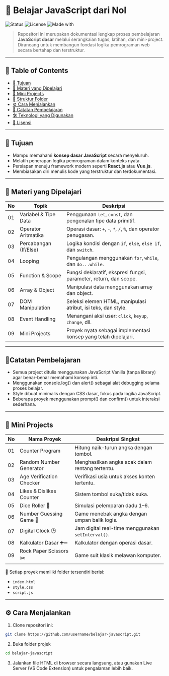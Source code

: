# 📘 Belajar JavaScript dari Nol

![Status](https://img.shields.io/badge/Progress-WIP-orange)
![License](https://img.shields.io/badge/License-MIT-green)
![Made with](https://img.shields.io/badge/Made%20with-JavaScript-yellow)

> Repositori ini merupakan dokumentasi lengkap proses pembelajaran **JavaScript dasar** melalui serangkaian tugas, latihan, dan mini-project.  
> Dirancang untuk membangun fondasi logika pemrograman web secara bertahap dan terstruktur.

---

## 📑 Table of Contents

- [🎯 Tujuan](#-tujuan)
- [🧠 Materi yang Dipelajari](#-materi-yang-dipelajari)
- [🧪 Mini Projects](#-mini-projects)
- [📁 Struktur Folder](#-struktur-folder)
- [⚙️ Cara Menjalankan](#️-cara-menjalankan)
- [📓 Catatan Pembelajaran](#-catatan-pembelajaran)
- [🛠️ Teknologi yang Digunakan](#️-teknologi-yang-digunakan)
- [📄 Lisensi](#-lisensi)

---

## 🎯 Tujuan

- Mampu memahami **konsep dasar JavaScript** secara menyeluruh.
- Melatih penerapan logika pemrograman dalam konteks nyata.
- Persiapan menuju framework modern seperti **React.js** atau **Vue.js**.
- Membiasakan diri menulis kode yang terstruktur dan terdokumentasi.

---

## 🧠 Materi yang Dipelajari

| No | Topik                     | Deskripsi                                                                 |
|----|---------------------------|--------------------------------------------------------------------------|
| 01 | Variabel & Tipe Data      | Penggunaan `let`, `const`, dan pengenalan tipe data primitif.          |
| 02 | Operator Aritmatika       | Operasi dasar: `+`, `-`, `*`, `/`, `%`, dan operator penugasan.        |
| 03 | Percabangan (If/Else)     | Logika kondisi dengan `if`, `else`, `else if`, dan `switch`.           |
| 04 | Looping                   | Pengulangan menggunakan `for`, `while`, dan `do...while`.              |
| 05 | Function & Scope          | Fungsi deklaratif, ekspresi fungsi, parameter, return, dan scope.      |
| 06 | Array & Object            | Manipulasi data menggunakan array dan object.                          |
| 07 | DOM Manipulation          | Seleksi elemen HTML, manipulasi atribut, isi teks, dan style.          |
| 08 | Event Handling            | Menangani aksi user: `click`, `keyup`, `change`, dll.                  |
| 09 | Mini Projects             | Proyek nyata sebagai implementasi konsep yang telah dipelajari.        |

---

## 📓Catatan Pembelajaran
- Semua project ditulis menggunakan JavaScript Vanilla (tanpa library) agar benar-benar memahami konsep inti.
- Menggunakan console.log() dan alert() sebagai alat debugging selama proses belajar.
- Style dibuat minimalis dengan CSS dasar, fokus pada logika JavaScript.
- Beberapa proyek menggunakan prompt() dan confirm() untuk interaksi sederhana.

---
## 🧪 Mini Projects

| No | Nama Proyek                | Deskripsi Singkat                                  |
|----|----------------------------|-----------------------------------------------------|
| 01 | Counter Program            | Hitung naik-turun angka dengan tombol.             |
| 02 | Random Number Generator    | Menghasilkan angka acak dalam rentang tertentu.    |
| 03 | Age Verification Checker   | Verifikasi usia untuk akses konten tertentu.       |
| 04 | Likes & Dislikes Counter   | Sistem tombol suka/tidak suka.                     |
| 05 | Dice Roller 🎲             | Simulasi pelemparan dadu 1–6.                      |
| 06 | Number Guessing Game 🔢    | Game menebak angka dengan umpan balik logis.       |
| 07 | Digital Clock 🕒           | Jam digital real-time menggunakan `setInterval()`. |
| 08 | Kalkulator Dasar ➕➖       | Kalkulator dengan operasi dasar.                   |
| 09 | Rock Paper Scissors ✂️     | Game suit klasik melawan komputer.                 |

📁 Setiap proyek memiliki folder tersendiri berisi:
- `index.html`
- `style.css`
- `script.js`

---
## ⚙️ Cara Menjalankan
1. Clone repositori ini:
```bash
git clone https://github.com/username/belajar-javascript.git

```
2. Buka folder projek
```bash
cd belajar-javascript
```
3. Jalankan file HTML di browser secara langsung, atau gunakan Live Server (VS Code Extension) untuk pengalaman lebih baik.

